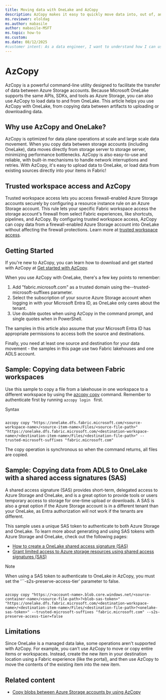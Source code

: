 ```yaml
---
title: Moving data with OneLake and AzCopy
description: AzCopy makes it easy to quickly move data into, out of, and around OneLake.
ms.reviewer: eloldag
ms.author: mabasile
author: mabasile-MSFT
ms.topic: how-to
ms.custom:
ms.date: 08/12/2025
#customer intent: As a data engineer, I want to understand how I can use AzCopy to copy data in or out of OneLake easily and with the best performance, from a variety of sources.
---
```


# AzCopy

AzCopy is a powerful command-line utility designed to facilitate the transfer of data between Azure Storage accounts. Because Microsoft OneLake supports the same APIs, SDKs, and tools as Azure Storage, you can also use AzCopy to load data to and from OneLake. This article helps you use AzCopy with OneLake, from copying data between artifacts to uploading or downloading data.  

## Why use AzCopy and OneLake?

AzCopy is optimized for data plane operations at scale and large scale data movement. When you copy data between storage accounts (including OneLake), data moves directly from storage server to storage server, minimizing performance bottlenecks. AzCopy is also easy-to-use and reliable, with built-in mechanisms to handle network interruptions and retries. With AzCopy, it's easy to upload data to OneLake, or load data from existing sources directly into your items in Fabric!  

## Trusted workspace access and AzCopy

Trusted workspace access lets you access firewall-enabled Azure Storage accounts securely by configuring a resource instance rule on an Azure Storage account. This rule lets your specific Fabric workspace access the storage account's firewall from select Fabric experiences, like shortcuts, pipelines, and AzCopy. By configuring trusted workspace access, AzCopy can copy data from a firewall-enabled Azure Storage account into OneLake without affecting the firewall protections. Learn more at [trusted workspace access](/fabric/security/security-trusted-workspace-access).  

## Getting Started

If you're new to AzCopy, you can learn how to download and get started with AzCopy at [Get started with AzCopy](/azure/storage/common/storage-use-azcopy-v10).

When you use AzCopy with OneLake, there's a few key points to remember:

1. Add "fabric.microsoft.com" as a trusted domain using the--trusted-microsoft-suffixes parameter.  
2. Select the subscription of your source Azure Storage account when logging in with your Microsoft Entra ID, as OneLake only cares about the tenant.  
3. Use double quotes when using AzCopy in the command prompt, and single quotes when in PowerShell.  

The samples in this article also assume that your Microsoft Entra ID has appropriate permissions to access both the source and destinations.  

Finally, you need at least one source and destination for your data movement - the samples in this page use two Fabric lakehouses and one ADLS account.  

## Sample: Copying data between Fabric workspaces

Use this sample to copy a file from a lakehouse in one workspace to a different workspace by using the [azcopy copy](https://github.com/Azure/azure-storage-azcopy/wiki/azcopy_copy) command. Remember to authenticate first by running `azcopy login ` first.

Syntax

```azcopy

azcopy copy "https://onelake.dfs.fabric.microsoft.com/<source-workspace-name>/<source-item-name>/Files/<source-file-path>" "https://onelake.dfs.fabric.microsoft.com/<destination-workspace-name>/<destination-item-name>/Files/<destination-file-path>" --trusted-microsoft-suffixes "fabric.microsoft.com" 

```

The copy operation is synchronous so when the command returns, all files are copied.  

## Sample: Copying data from ADLS to OneLake with a shared access signatures (SAS)

A shared access signature (SAS) provides short-term, delegated access to Azure Storage and OneLake, and is a great option to provide tools or users temporary access to storage for one-time upload or downloads. A SAS is also a great option if the Azure Storage account is in a different tenant than your OneLake, as Entra authorization will not work if the tenants are different.  

This sample uses a unique SAS token to authenticate to both Azure Storage and OneLake. To learn more about generating and using SAS tokens with Azure Storage and OneLake, check out the following pages:
* [How to create a OneLake shared access signature (SAS)](how-to-create-a-onelake-shared-access-signature.md)
* [Grant limited access to Azure storage resources using shared access signatures (SAS)](/azure/storage/common/storage-sas-overview)

> [!Note]
> When using a SAS token to authenticate to OneLake in AzCopy, you must set the '``-s2s-preserve-access-tier' parameter to false.
  
```azcopy copy

azcopy copy "https://<account-name>.blob.core.windows.net/<source-container-name>/<source-file-path>?<blob-sas-token>" "https://onelake.dfs.fabric.microsoft.com/<destination-workspace-name>/<destination-item-name>/Files/<destination-file-path>?<onelake-sas-token>" --trusted-microsoft-suffixes "fabric.microsoft.com" --s2s-preserve-access-tier=false

```

## Limitations

Since OneLake is a managed data lake, some operations aren't supported with AzCopy. For example, you can't use AzCopy to move or copy entire items or workspaces. Instead, create the new item in your destination location using a Fabric experience (like the portal), and then use AzCopy to move the contents of the existing item into the new item.  

## Related content

* [Copy blobs between Azure Storage accounts by using AzCopy](/azure/storage/common/storage-use-azcopy-blobs-copy)

